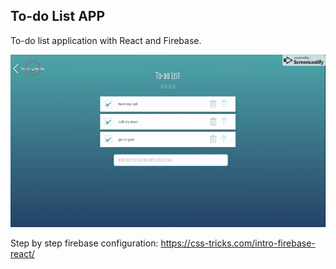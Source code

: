 ## To-do List APP 

To-do list application with React and Firebase.

![demo png](https://github.com/andre-code/Bootcamp/blob/master/13%20Todo%20list%20React/to-dolist/public/demo.gif?raw=true)

Step by step firebase configuration: https://css-tricks.com/intro-firebase-react/ 
